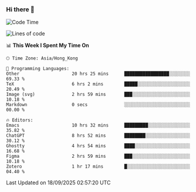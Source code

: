 ### Hi there 👋

<!--
**nicehiro/nicehiro** is a ✨ _special_ ✨ repository because its `README.md` (this file) appears on your GitHub profile.

Here are some ideas to get you started:

- 🔭 I’m currently working on ...
- 🌱 I’m currently learning ...
- 👯 I’m looking to collaborate on ...
- 🤔 I’m looking for help with ...
- 💬 Ask me about ...
- 📫 How to reach me: ...
- 😄 Pronouns: ...
- ⚡ Fun fact: ...
-->

<!--START_SECTION:waka-->
![Code Time](http://img.shields.io/badge/Code%20Time-1%2C032%20hrs%207%20mins-blue)

![Lines of code](https://img.shields.io/badge/From%20Hello%20World%20I%27ve%20Written-1.9%20million%20lines%20of%20code-blue)

📊 **This Week I Spent My Time On** 

```text
🕑︎ Time Zone: Asia/Hong_Kong

💬 Programming Languages: 
Other                    20 hrs 25 mins      █████████████████░░░░░░░░   69.33 % 
TeX                      6 hrs 2 mins        █████░░░░░░░░░░░░░░░░░░░░   20.49 % 
Image (svg)              2 hrs 59 mins       ███░░░░░░░░░░░░░░░░░░░░░░   10.18 % 
Markdown                 0 secs              ░░░░░░░░░░░░░░░░░░░░░░░░░   00.00 % 

🔥 Editors: 
Emacs                    10 hrs 32 mins      █████████░░░░░░░░░░░░░░░░   35.82 % 
ChatGPT                  8 hrs 52 mins       ████████░░░░░░░░░░░░░░░░░   30.12 % 
Ghostty                  4 hrs 54 mins       ████░░░░░░░░░░░░░░░░░░░░░   16.68 % 
Figma                    2 hrs 59 mins       ███░░░░░░░░░░░░░░░░░░░░░░   10.18 % 
Zotero                   1 hr 17 mins        █░░░░░░░░░░░░░░░░░░░░░░░░   04.40 % 
```


 Last Updated on 18/09/2025 02:57:20 UTC
<!--END_SECTION:waka-->
